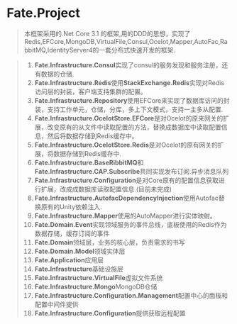 ﻿# Fate.Project 
> 本框架采用的.Net Core 3.1 的框架,用的DDD的思想，实现了Redis,EFCore,MongoDB,VirtualFile,Consul,Ocelot,Mapper,AutoFac,RabbitMQ,IdentityServer4的一套分布式快速开发的框架.

> 1. <b>Fate.Infrastructure.Consul</b>实现了consul的服务发现和服务注册，还有数据的仓储.
> 2. <b>Fate.Infrastructure.Redis</b>使用<b>StackExchange.Redis</b>实现对Redis访问层的封装，客户端支持集群的配置。
> 3. <b>Fate.Infrastructure.Repository</b>使用EFCore来实现了数据库访问的封装，支持工作单元，仓储，分库，多上下文模式，支持一主多从配置.
> 4. <b>Fate.Infrastructure.OcelotStore.EFCore</b>是对Ocelot的原来网关的扩展，改变原有的从文件中读取配置的方法，替换成数据库中读取配置信息，然后将数据存储到Redis缓存中。
> 5. <b>Fate.Infrastructure.OcelotStore.Redis</b>是对Ocelot的原有网关的扩展，将数据存储到Redis缓存中.
> 6. <b>Fate.Infrastructure.BaseRibbitMQ</b>和<b>Fate.Infrastructure.CAP.Subscribe</b>共同实现发布订阅.异步消息队列
> 7. <b>Fate.Infrastructure.Configuration</b>是对Core原有的配置信息获取进行扩展，改成成数据库读取配置信息.(目前未完成)
> 8. <b>Fate.Infrastructure.AutofacDependencyInjection</b>使用Autofac替换原有的Unity依赖注入.
> 9. <b>Fate.Infrastructure.Mapper</b>使用的AutoMapper进行实体映射。
> 10. <b>Fate.Domain.Event</b>实现领域服务的事件总线，底板使用的Redis作为数据存储，缓存订阅的事件
> 11. <b>Fate.Domain</b>领域层，业务的核心层，负责需求的书写
> 12. <b>Fate.Domain.Model</b>领域实体层
> 13. <b>Fate.Application</b>应用层
> 14. <b>Fate.Infrastructure</b>基础设施层
> 15. <b>Fate.Infrastructure.VirtualFile</b>虚拟文件系统
> 16. <b>Fate.Infrastructure.Mongo</b>MongoDB仓储
> 17. <b>Fate.Infrastructure.Configuration.Management</b>配置中心的面板和配置中间件提供
> 18. <b>Fate.Infrastructure.Configuration</b>提供获取远程配置